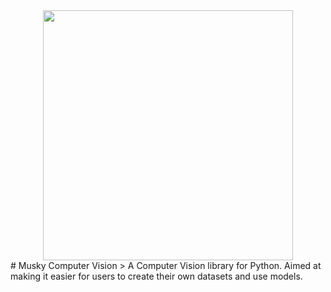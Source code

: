 <div align="center">
<img src="https://github.com/03axdov/musky/assets/62298758/6d7b1828-4d17-4e4a-a8c7-fc17f2d265e0" width="400" height="400">
</div>
# Musky Computer Vision
> A Computer Vision library for Python. Aimed at making it easier for users to create their own datasets and use models.
